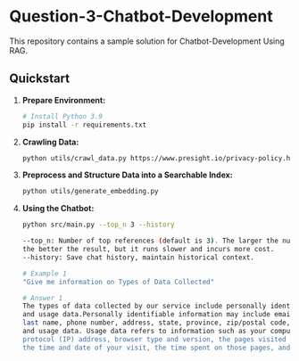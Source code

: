 # Question-3-Chatbot-Development

This repository contains a sample solution for Chatbot-Development Using RAG.

## Quickstart

1. **Prepare Environment:**
    ```bash
    # Install Python 3.9
    pip install -r requirements.txt
    ```

2. **Crawling Data:**

    ```bash
    python utils/crawl_data.py https://www.presight.io/privacy-policy.html data/output.md
    ```

3. **Preprocess and Structure Data into a Searchable Index:**
    ```bash
    python utils/generate_embedding.py 
    ```

4. **Using the Chatbot:**
    ```bash
    python src/main.py --top_n 3 --history

    --top_n: Number of top references (default is 3). The larger the number, 
    the better the result, but it runs slower and incurs more cost.
    --history: Save chat history, maintain historical context.

    # Example 1
    "Give me information on Types of Data Collected" 
    
    # Answer 1
    The types of data collected by our service include personally identifiable information 
    and usage data.Personally identifiable information may include email address, first and 
    last name, phone number, address, state, province, zip/postal code, city, cookies, 
    and usage data. Usage data refers to information such as your computer's internet
    protocol (IP) address, browser type and version, the pages visited on our service,
    the time and date of your visit, the time spent on those pages, and unique device identifiers.
    ```
